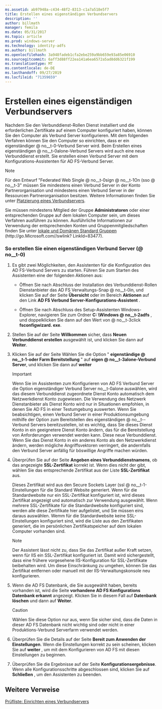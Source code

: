 ```yaml
---
ms.assetid: ab97948a-c434-48f2-8313-c1a7a518e5f7
title: Erstellen eines eigenständigen Verbundservers
description: ''
author: billmath
manager: femila
ms.date: 05/31/2017
ms.topic: article
ms.prod: windows-server
ms.technology: identity-adfs
ms.author: billmath
ms.openlocfilehash: 3a948fadeb1cfa2ebe259a9bb659e93a85e06910
ms.sourcegitcommit: 6aff3d88ff22ea141a6ea6572a5ad8dd6321f199
ms.translationtype: MT
ms.contentlocale: de-DE
ms.lasthandoff: 09/27/2019
ms.locfileid: "71359659"
---
```

# <a name="create-a-stand-alone-federation-server"></a>Erstellen eines eigenständigen Verbundservers

Nachdem Sie den Verbunddienst-Rollen Dienst installiert und die erforderlichen Zertifikate auf einem Computer konfiguriert haben, können Sie den Computer als Verbund Server konfigurieren. Mit dem folgenden Verfahren können Sie den Computer so einrichten, dass er ein eigenständiger @ no__t-0-Verbund Server wird. Beim Erstellen eines eigenständigen @ no__t-0alone-Verbund Servers wird auch eine neue Verbunddienst erstellt. Sie erstellen einen Verbund Server mit dem Konfigurations-Assistenten für AD FS-Verbund Server.  
  
> [!NOTE]  
> Für den Entwurf "Federated Web Single @ no__t-0sign @ no__t-1On \(sso @ no__t-3" müssen Sie mindestens einen Verbund Server in der Konto Partnerorganisation und mindestens einen Verbund Server in der Ressourcen Partnerorganisation besitzen. Weitere Informationen finden Sie unter [Platzierung eines Verbundservers](https://technet.microsoft.com/library/dd807127.aspx).  
  
Sie müssen mindestens Mitglied der Gruppe **Administratoren** oder einer entsprechenden Gruppe auf dem lokalen Computer sein, um dieses Verfahren ausführen zu können.  Ausführliche Informationen zur Verwendung der entsprechenden Konten und Gruppenmitgliedschaften finden Sie unter [lokale und Domänen Standard Gruppen](https://go.microsoft.com/fwlink/?LinkId=83477) \(http:\/\/go.Microsoft.com\/\/swlink? LinkId\=83477\).   
  
### <a name="to-create-a-stand-alone-federation-server"></a>So erstellen Sie einen eigenständigen Verbund Server (@ no__t-0)  
  
1.  Es gibt zwei Möglichkeiten, den Assistenten für die Konfiguration des AD FS-Verbund Servers zu starten. Führen Sie zum Starten des Assistenten eine der folgenden Aktionen aus:  
  
    -   Öffnen Sie nach Abschluss der Installation des Verbunddienst-Rollen Dienstanbieter das AD FS Verwaltungs-Snap @ no__t-0in, und klicken Sie auf der Seite **Übersicht** oder im Bereich **Aktionen** auf den Link **AD FS Verbund Server-Konfigurations-Assistent** .  
  
    -   Öffnen Sie nach Abschluss des Setup-Assistenten Windows-Explorer, navigieren Sie zum Ordner **C: \\Windows @ no__t-2adfs** , und doppelklicken Sie dann auf den Wert von @ no__t-3click **fsconfigwizard. exe**.  
  
2.  Stellen Sie auf der Seite **Willkommen** sicher, dass **Neuen Verbunddienst erstellen** ausgewählt ist, und klicken Sie dann auf **Weiter**.  
  
3.  Klicken Sie auf der Seite Wählen Sie die Option " **eigenständige @ no__t-1-oder Farm Bereitstellung** " auf **eigen @ no__t-3alone-Verbund Server**, und klicken Sie dann auf **weiter**  
  
    > [!IMPORTANT]  
    > Wenn Sie im Assistenten zum Konfigurieren von AD FS Verbund Server die Option eigenständiger Verbund Server no__t-0alone auswählen, wird das diesem Verbunddienst zugeordnete Dienst Konto automatisch dem Netzwerkdienst Konto zugewiesen. Die Verwendung des Netzwerk Dienstanbieter als Dienst Konto wird nur in Situationen empfohlen, in denen Sie AD FS in einer Testumgebung auswerten. Wenn Sie beabsichtigen, einen Verbund Server in einer Produktionsumgebung mithilfe der Option zum Bereitstellen des eigenständigen @ no__t--Verbund Servers bereitzustellen, ist es wichtig, dass Sie dieses Dienst Konto in ein geeignetere Dienst Konto ändern, das für die Bereitstellung von Anforderungen verwendet werden kann. Diese neue Verbunddienst. Wenn Sie das Dienst Konto in ein anderes Konto als den Netzwerkdienst ändern, werden mögliche Angriffsvektoren verringert, die andernfalls den Verbund Server anfällig für böswillige Angriffe machen würden.  
  
4.  Überprüfen Sie auf der Seite **Angeben eines Verbunddienstnamens**, ob das angezeigte **SSL-Zertifikat** korrekt ist. Wenn dies nicht der gibt, wählen Sie das entsprechende Zertifikat aus der Liste **SSL-Zertifikat** aus.  
  
    Dieses Zertifikat wird aus den Secure Sockets Layer \(ssl @ no__t-1-Einstellungen für die Standard Website generiert. Wenn für die Standardwebsite nur ein SSL-Zertifikat konfiguriert ist, wird dieses Zertifikat angezeigt und automatisch zur Verwendung ausgewählt. Wenn mehrere SSL-Zertifikate für die Standardwebsite konfiguriert sind, werden alle diese Zertifikate hier aufgelistet, und Sie müssen eins daraus auswählen. Wemm für die Standardwebsite keine SSL-Einstellungen konfiguriert sind, wird die Liste aus den Zertifikaten generiert, die im persönlichen Zertifikatspeicher auf dem lokalen Computer vorhanden sind.  
  
    > [!NOTE]  
    > Der Assistent lässt nicht zu, dass Sie das Zertifikat außer Kraft setzen, wenn für IIS ein SSL-Zertifikat konfiguriert ist. Damit wird sichergestellt, dass eine frühere vorgesehene IIS-Konfiguration für SSL-Zertifikate beibehalten wird. Um diese Einschränkung zu umgehen, können Sie das Zertifikat entfernen oder manuell mit der IIS-Verwaltungskonsole neu konfigurieren.  
  
5.  Wenn die AD FS Datenbank, die Sie ausgewählt haben, bereits vorhanden ist, wird die Seite **vorhandene AD FS Konfigurations Datenbank erkannt** angezeigt. Klicken Sie in diesem Fall auf **Datenbank löschen** und dann auf **Weiter**.  
  
    > [!CAUTION]  
    > Wählen Sie diese Option nur aus, wenn Sie sicher sind, dass die Daten in dieser AD FS Datenbank nicht wichtig sind oder nicht in einer Produktions-Verbund Serverfarm verwendet werden.  
  
6.  Überprüfen Sie die Details auf der Seite **Bereit zum Anwenden der Einstellungen**. Wenn die Einstellungen korrekt zu sein scheinen, klicken Sie auf **weiter** , um mit dem Konfigurieren von AD FS mit diesen Einstellungen zu beginnen.  
  
7.  Überprüfen Sie die Ergebnisse auf der Seite **Konfigurationsergebnisse**. Wenn alle Konfigurationsschritte abgeschlossen sind, klicken Sie auf **Schließen** , um den Assistenten zu beenden.  
  
## <a name="additional-references"></a>Weitere Verweise  
[Prüfliste: Einrichten eines Verbundservers](Checklist--Setting-Up-a-Federation-Server.md)  
  

